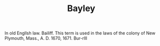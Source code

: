 ---
title: Bayley
letter: B
permalink: "/definitions/bld-bayley.html"
body: In old Engllsh law. Bailiff. This term is used in the laws of the colony of
  New Plymouth, Mass., A. D. 1670, 1671. Bur-rlll
published_at: '2018-07-07'
source: Black's Law Dictionary 2nd Ed (1910)
layout: post
---